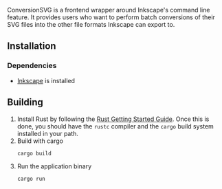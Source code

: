 ConversionSVG is a frontend wrapper around Inkscape's command line feature.
It provides users who want to perform batch conversions of their SVG files into the other file formats Inkscape can export to.

## Installation

### Dependencies

- [Inkscape](https://inkscape.org/) is installed

## Building

1. Install Rust by following the [Rust Getting Started Guide](https://www.rust-lang.org/learn/get-started).
   Once this is done, you should have the ```rustc``` compiler and the ```cargo``` build system installed in your path.
1. Build with cargo
    ```
    cargo build
    ```
1. Run the application binary
    ```
    cargo run
    ```
